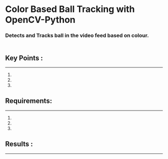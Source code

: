 # Color Based Ball Tracking with OpenCV-Python
### Detects and Tracks ball in the video feed based on colour.<br><br>

## Key Points :

---

1. 
2. 
3. 
## Requirements:

---

1. 
2. 
3. 
## Results :

---

